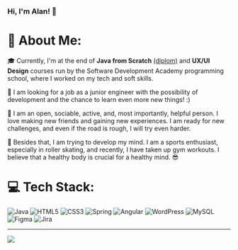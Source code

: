 ### Hi, I'm Alan! 👋


# 💫 About Me:
🎓 Currently, I'm at the end of **Java from Scratch** [(diplom)](https://app.diplomasafe.com/en-US/diploma/dc9dadebbb13afe2f28351b8c6dcf1ad81463493a) and **UX/UI Design** courses run by the Software Development Academy programming school, where I worked on my tech and soft skills.

🔎 I am looking for a job as a junior engineer with the possibility of development and the chance to learn even more new things! :)

📁 I am an open, sociable, active, and, most importantly, helpful person. I love making new friends and gaining new experiences. I am ready for new challenges, and even if the road is rough, I will try even harder.

💪 Besides that, I am trying to develop my mind. I am a sports enthusiast, especially in roller skating, and recently, I have taken up gym workouts. I believe that a healthy body is crucial for a healthy mind. 😎


# 💻 Tech Stack:
![Java](https://img.shields.io/badge/java-%23ED8B00.svg?style=for-the-badge&logo=openjdk&logoColor=white) ![HTML5](https://img.shields.io/badge/html5-%23E34F26.svg?style=for-the-badge&logo=html5&logoColor=white) ![CSS3](https://img.shields.io/badge/css3-%231572B6.svg?style=for-the-badge&logo=css3&logoColor=white) ![Spring](https://img.shields.io/badge/spring-%236DB33F.svg?style=for-the-badge&logo=spring&logoColor=white) ![Angular](https://img.shields.io/badge/angular-%23DD0031.svg?style=for-the-badge&logo=angular&logoColor=white) ![WordPress](https://img.shields.io/badge/WordPress-%23117AC9.svg?style=for-the-badge&logo=WordPress&logoColor=white) ![MySQL](https://img.shields.io/badge/mysql-%2300000f.svg?style=for-the-badge&logo=mysql&logoColor=white) ![Figma](https://img.shields.io/badge/figma-%23F24E1E.svg?style=for-the-badge&logo=figma&logoColor=white) ![Jira](https://img.shields.io/badge/jira-%230A0FFF.svg?style=for-the-badge&logo=jira&logoColor=white)


---
[![](https://visitcount.itsvg.in/api?id=nowakalan&icon=0&color=0)](https://visitcount.itsvg.in)

<!-- Proudly created with GPRM ( https://gprm.itsvg.in ) -->
